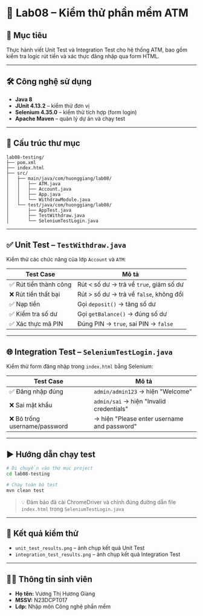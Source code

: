 # 🧪 Lab08 – Kiểm thử phần mềm ATM

## 🎯 Mục tiêu
Thực hành viết Unit Test và Integration Test cho hệ thống ATM, bao gồm kiểm tra logic rút tiền và xác thực đăng nhập qua form HTML.

---

## 🛠️ Công nghệ sử dụng

- **Java 8**
- **JUnit 4.13.2** – kiểm thử đơn vị
- **Selenium 4.35.0** – kiểm thử tích hợp (form login)
- **Apache Maven** – quản lý dự án và chạy test

---

## 📁 Cấu trúc thư mục

```
lab08-testing/
├── pom.xml
├── index.html
├── src/
│   ├── main/java/com/huonggiang/lab08/
│   │   ├── ATM.java
│   │   ├── Account.java
│   │   ├── App.java
│   │   └── WithdrawModule.java
│   └── test/java/com/huonggiang/lab08/
│       ├── AppTest.java
│       ├── TestWithdraw.java
│       └── SeleniumTestLogin.java
```

---

## ✅ Unit Test – `TestWithdraw.java`

Kiểm thử các chức năng của lớp `Account` và `ATM`:

| Test Case               | Mô tả                                      |
|------------------------|---------------------------------------------|
| ✅ Rút tiền thành công   | Rút < số dư → trả về `true`, giảm số dư     |
| ❌ Rút tiền thất bại     | Rút > số dư → trả về `false`, không đổi     |
| ✅ Nạp tiền              | Gọi `deposit()` → tăng số dư                |
| ✅ Kiểm tra số dư        | Gọi `getBalance()` → đúng số dư             |
| ✅ Xác thực mã PIN       | Đúng PIN → `true`, sai PIN → `false`        |

---

## 🌐 Integration Test – `SeleniumTestLogin.java`

Kiểm thử form đăng nhập trong `index.html` bằng Selenium:

| Test Case                      | Mô tả                                      |
|-------------------------------|---------------------------------------------|
| ✅ Đăng nhập đúng              | `admin/admin123` → hiện "Welcome"           |
| ❌ Sai mật khẩu                | `admin/sai` → hiện "Invalid credentials"    |
| ❌ Bỏ trống username/password | → hiện "Please enter username and password" |

---

## ▶️ Hướng dẫn chạy test

```bash
# Di chuyển vào thư mục project
cd lab08-testing

# Chạy toàn bộ test
mvn clean test
```

> 💡 Đảm bảo đã cài ChromeDriver và chỉnh đúng đường dẫn file `index.html` trong `SeleniumTestLogin.java`

---

## 📸 Kết quả kiểm thử

- `unit_test_results.png` – ảnh chụp kết quả Unit Test
- `integration_test_results.png` – ảnh chụp kết quả Integration Test

---

## 🧑‍💻 Thông tin sinh viên

- **Họ tên:** Vương Thị Hương Giang  
- **MSSV:** N23DCPT017  
- **Lớp:** Nhập môn Công nghệ phần mềm 
